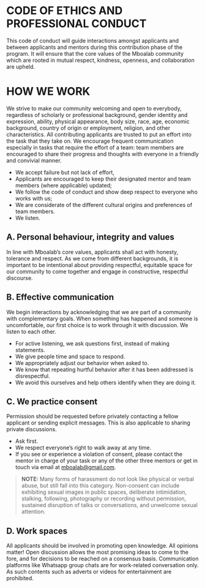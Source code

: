
# CODE OF ETHICS AND PROFESSIONAL CONDUCT

This code of conduct will guide interactions amongst applicants and between applicants and mentors during this contribution phase of the program. It will ensure that the core values of the Mboalab community which are rooted in mutual respect, kindness, openness, and collaboration are upheld.

# HOW WE WORK
We strive to make our community welcoming and open to everybody, regardless of scholarly or professional background, gender identity and expression, ability, physical appearance, body size, race, age, economic background, country of origin or employment, religion, and other characteristics.
All contributing applicants are trusted to put an effort into the task that they take on. We encourage frequent communication especially in tasks that require the effort of a team: team members are encouraged to share their progress and thoughts with everyone in a friendly and convivial manner.
- We accept failure but not lack of effort,
- Applicants are encouraged to keep their designated mentor and team members (where applicable) updated; 
- We follow the code of conduct and show deep respect to everyone who works with us;
- We are considerate of the different cultural origins and preferences of team members.
- We listen.

## A.	Personal behaviour, integrity and values
In line with Mboalab’s core values, applicants shall act with honesty, tolerance and respect. As we come from different backgrounds, it is important to be intentional about providing respectful, equitable space for our community to come together and engage in constructive, respectful discourse.
## B.	Effective communication
We begin interactions by acknowledging that we are part of a community with complementary goals. When something has happened and someone is uncomfortable, our first choice is to work through it with discussion. We listen to each other.
- For active listening, we ask questions first, instead of making statements.
- We give people time and space to respond.
- We appropriately adjust our behavior when asked to.
- We know that repeating hurtful behavior after it has been addressed is disrespectful.
- We avoid this ourselves and help others identify when they are doing it.
## C.	We practice consent
Permission should be requested before privately contacting a fellow applicant or sending explicit messages. This is also applicable to sharing private discussions. 
- Ask first.
- We respect everyone’s right to walk away at any time.
- If you see or experience a violation of consent, please contact the mentor in charge of your task or any of the other three mentors or get in touch via email at mboalab@gmail.com.
>**NOTE:** Many forms of harassment do not look like physical or verbal abuse, but still fall into this category. Non-consent can include exhibiting sexual images in public spaces, deliberate intimidation, stalking, following, photography or recording without permission, sustained disruption of talks or conversations, and unwelcome sexual attention.
## D.	Work spaces
All applicants should be involved in promoting open knowledge. All opinions matter! Open discussion allows the most promising ideas to come to the fore, and for decisions to be reached on a consensus basis. Communication platforms like Whatsapp group chats are for work-related conversation only. As such contents such as adverts or videos for entertainment are prohibited.
